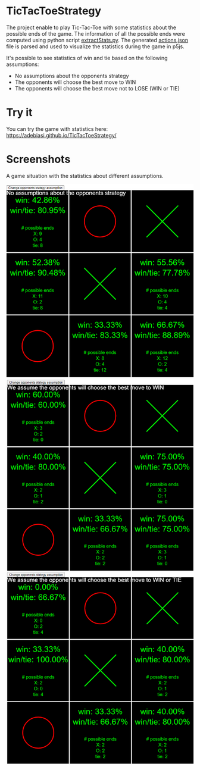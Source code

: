 # TicTacToeStrategy

The project enable to play Tic-Tac-Toe with some statistics about the possible ends of the game. The information of all the possible ends were computed using python script [extractStats.py](https://github.com/adebiasi/TicTacToeStrategy/blob/main/extractStats.py). The generated [actions.json](https://github.com/adebiasi/TicTacToeStrategy/blob/main/actions.json) file is parsed and used to visualize the statistics during the game in p5js.

It's possible to see statistics of win and tie based on the following assumptions:

- No assumptions about the opponents strategy
- The opponents will choose the best move to WIN
- The opponents will choose the best move not to LOSE (WIN or TIE)

# Try it

You can try the game with statistics here:
https://adebiasi.github.io/TicTacToeStrategy/


# Screenshots
A game situation with the statistics about different assumptions.

![No assumptions](https://github.com/adebiasi/TicTacToeStrategy/blob/main/imgs/stats_no_ass.png)
![Win assumption](https://github.com/adebiasi/TicTacToeStrategy/blob/main/imgs/stats_win_ass.png)
![Win or tie assumption](https://github.com/adebiasi/TicTacToeStrategy/blob/main/imgs/stats_win_tie_ass.png)
